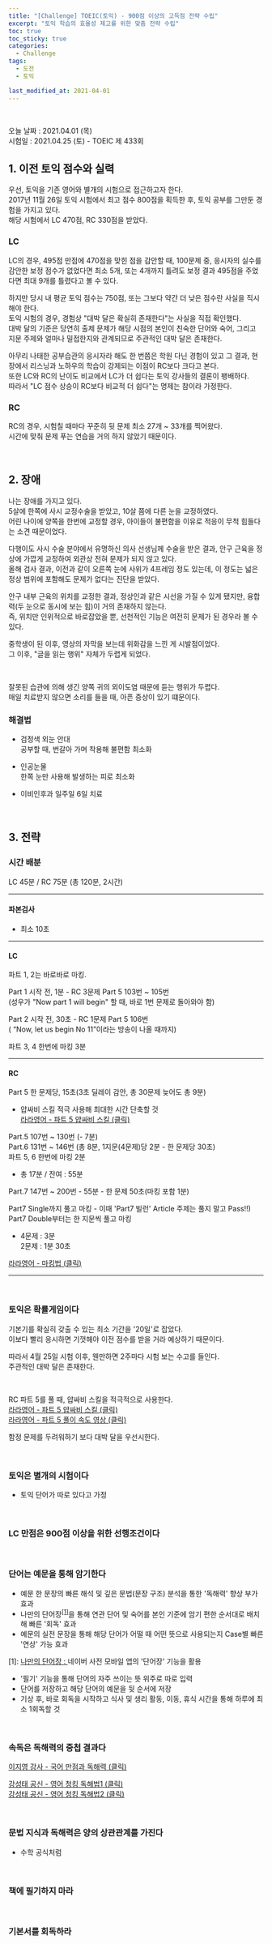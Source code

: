 ```yaml
---
title: "[Challenge] TOEIC(토익) - 900점 이상의 고득점 전략 수립"
excerpt: "토익 학습의 효율성 제고를 위한 맞춤 전략 수립"
toc: true
toc_sticky: true
categories:
  - Challenge
tags:
  - 도전
  - 토익

last_modified_at: 2021-04-01
---
```


<br/>

오늘 날짜 : 2021.04.01 (목) <br/>
시험일 : 2021.04.25 (토) - TOEIC 제 433회

## 1. 이전 토익 점수와 실력

우선, 토익을 기존 영어와 별개의 시험으로 접근하고자 한다.  
2017년 11월 26일 토익 시험에서 최고 점수 800점을 획득한 후, 토익 공부를 그만둔 경험을 가지고 있다.  
해당 시험에서 LC 470점, RC 330점을 받았다.

### LC
  
LC의 경우, 495점 만점에 470점을 맞힌 점을 감안할 때, 100문제 중, 응시자의 실수를 감안한 보정 점수가 없었다면 최소 5개, 또는 4개까지 틀려도 보정 결과 495점을 주었다면 최대 9개를 틀렸다고 볼 수 있다.  

하지만 당시 내 평균 토익 점수는 750점, 또는 그보다 약간 더 낮은 점수란 사실을 직시해야 한다.  
토익 시험의 경우, 경험상 "대박 달은 확실히 존재한다"는 사실을 직접 확인했다.  
대박 달의 기준은 당연히 출제 문제가 해당 시점의 본인이 친숙한 단어와 숙어, 그리고 지문 주제와 얼마나 밀접한지와 관계되므로 주관적인 대박 달은 존재한다.  

아무리 나태한 공부습관의 응시자라 해도 한 번쯤은 학원 다닌 경험이 있고 그 결과, 현장에서 리스닝과 노하우의 학습이 강제되는 이점이 RC보다 크다고 본다.  
또한 LC와 RC의 난이도 비교에서 LC가 더 쉽다는 토익 강사들의 결론이 팽배하다.  
따라서 "LC 점수 상승이 RC보다 비교적 더 쉽다"는 명제는 참이라 가정한다.


### RC

RC의 경우, 시험칠 때마다 꾸준히 뒷 문제 최소 27개 ~ 33개를 찍어왔다.  
시간에 맞춰 문제 푸는 연습을 거의 하지 않았기 때문이다.  

<br/>

## 2. 장애

나는 장애를 가지고 있다.  
5살에 한쪽에 사시 교정수술을 받았고, 10살 쯤에 다른 눈을 교정하였다.  
어린 나이에 양쪽을 한번에 교정할 경우, 아이들이 불편함을 이유로 적응이 무척 힘들다는 소견 때문이었다.

다행이도 사시 수술 분야에서 유명하신 의사 선생님께 수술을 받은 결과, 안구 근육을 정상에 가깝게 교정하여 외관상 전혀 문제가 되지 않고 있다.  
올해 검사 결과, 이전과 같이 오른쪽 눈에 사위가 4프레임 정도 있는데, 이 정도는 넓은 정상 범위에 포함해도 문제가 없다는 진단을 받았다.  

안구 내부 근육의 위치를 교정한 결과, 정상인과 같은 시선을 가질 수 있게 됐지만, 융합력(두 눈으로 동시에 보는 힘)이 거의 존재하지 않는다.  
즉, 위치만 인위적으로 바로잡았을 뿐, 선천적인 기능은 여전히 문제가 된 경우라 볼 수 있다.  

중학생이 된 이후, 영상의 자막을 보는데 위화감을 느낀 게 시발점이었다.  
그 이후, "글을 읽는 행위" 자체가 두렵게 되었다.

<br/>

잘못된 습관에 의해 생긴 양쪽 귀의 외이도염 때문에 듣는 행위가 두렵다.  
매일 치료받지 않으면 소리를 들을 때, 아픈 증상이 있기 떄문이다.

### 해결법

- 검정색 외눈 안대  
공부할 때, 번갈아 가며 착용해 불편함 최소화

- 인공눈물   
한쪽 눈만 사용해 발생하는 피로 최소화

- 이비인후과 일주일 6일 치료

<br/>

## 3. 전략

### 시간 배분

LC 45분 / RC 75분 (총 120분, 2시간)

--------------------------------------
#### 파본검사

- 최소 10초

--------------------------------------

#### LC

파트 1, 2는 바로바로 마킹.

Part 1 시작 전, 1분 - RC 3문제 Part 5 103번 ~ 105번  
(성우가 "Now part 1 will begin" 할 때, 바로 1번 문제로 돌아와야 함)
 
Part 2 시작 전, 30초 - RC 1문제 Part 5 106번  
( “Now, let us begin No 11”이라는 방송이 나올 때까지)

파트 3, 4 한번에 마킹 3분  

--------------------------------------

#### RC

Part 5 한 문제당, 15초(3초 딜레이 감안, 총 30문제 늦어도 총 9분)  
- 얍싸비 스킬 적극 사용해 최대한 시간 단축할 것  
[<U>라라영어 - 파트 5 얍싸비 스킬 (클릭)</U>](https://youtu.be/lLmNMmN86_Q)

Part.5 107번 ~ 130번 (- 7분)  
Part.6 131번 ~ 146번 (총 8분, 1지문(4문제)당 2분 - 한 문제당 30초)  
파트 5, 6 한번에 마킹 2분

- 총 17분 / 잔여 : 55분

Part.7 147번 ~ 200번 - 55분 - 한 문제 50초(마킹 포함 1분)

Part7 Single까지 풀고 마킹 - 이때 'Part7 빌런' Article 주제는 풀지 말고 Pass!!)  
Part7 Double부터는 한 지문씩 풀고 마킹

- 4문제 : 3분  
2문제 : 1분 30초  

[<U>라라영어 - 마킹법 (클릭)</U>](https://blog.naver.com/toeictoeic1/222281950324)

--------------------------------------

<br/>

### 토익은 확률게임이다

기본기를 확실히 갖출 수 있는 최소 기간을 '20일'로 잡았다.  
이보다 빨리 응시하면 기껏해야 이전 점수를 받을 거라 예상하기 때문이다.

따라서 4월 25일 시험 이후, 웬만하면 2주마다 시험 보는 수고를 들인다.  
주관적인 대박 달은 존재한다.

<br/>

RC 파트 5를 풀 때, 얍싸비 스킬을 적극적으로 사용한다.  
[<U>라라영어 - 파트 5 얍싸비 스킬 (클릭)</U>](https://youtu.be/lLmNMmN86_Q)  
[<U>라라영어 - 파트 5 풀이 속도 영상 (클릭)</U>](https://youtu.be/XvcrT_2bSTA?list=PL2V_r90Ub3ciwc-1OVtWm_hDHS_k2fZ_m)

함정 문제를 두려워하기 보다 대박 달을 우선시한다.

<br/>

### 토익은 별개의 시험이다  
- 토익 단어가 따로 있다고 가정

<br/>

### LC 만점은 900점 이상을 위한 선행조건이다

<br/>

### 단어는 예문을 통해 암기한다  
- 예문 한 문장의 빠른 해석 및 깊은 문법(문장 구조) 분석을 통한 '독해력' 향상 부가효과  
- 나만의 단어장<sup>[<U>[1]</U>](#footnote_1)</sup>을 통해 연관 단어 및 숙어를 본인 기준에 암기 편한 순서대로 배치해 빠른 '회독' 효과  
- 예문의 실전 문장을 통해 해당 단어가 어떨 때 어떤 뜻으로 사용되는지 Case별 빠른 '연상' 가능 효과   

<a name="footnote_1">[1]</a>: <U>나만의 단어장 : </U>네이버 사전 모바일 앱의 '단어장' 기능을 활용  

- '필기' 기능을 통해 단어의 자주 쓰이는 뜻 위주로 따로 입력
- 단어를 저장하고 해당 단어의 예문을 뒷 순서에 저장
- 기상 후, 바로 회독을 시작하고 식사 및 생리 활동, 이동, 휴식 시간을 통해 하루에 최소 1회독할 것   

<br/>

### 속독은 독해력의 중첩 결과다  
[<U>이지영 강사 - 국어 만점과 독해력 (클릭)</U>](https://youtu.be/z-LST311HsY)  

[<U>강성태 공신 - 영어 청킹 독해법1 (클릭)</U>](https://youtu.be/XTvAf1huxjw)  
[<U>강성태 공신 - 영어 청킹 독해법2 (클릭)</U>](https://youtu.be/CtjnLnE53K8)

<br/>

### 문법 지식과 독해력은 양의 상관관계를 가진다  
- 수학 공식처럼

<br/>

### 책에 필기하지 마라

<br/>

### 기본서를 회독하라

<br/>

